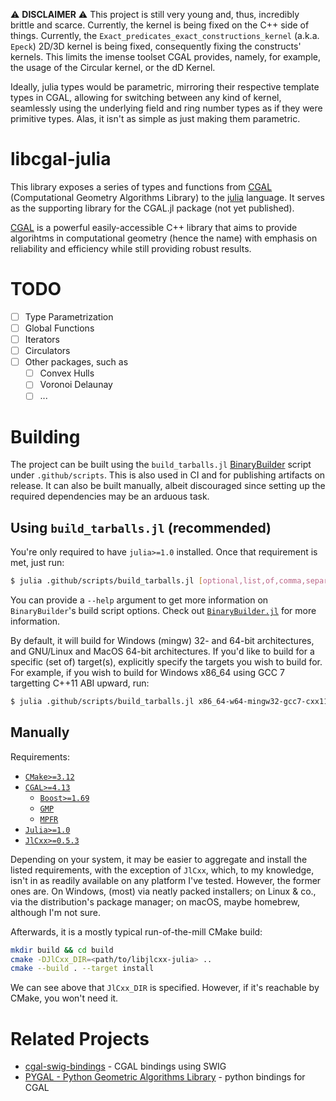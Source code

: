 :warning: **DISCLAIMER** :warning: This project is still very young and, thus,
incredibly brittle and scarce. Currently, the kernel is being fixed on the C++
side of things. Currently, the `Exact_predicates_exact_constructions_kernel`
(a.k.a.  `Epeck`) 2D/3D kernel is being fixed, consequently fixing the
constructs' kernels. This limits the imense toolset CGAL provides, namely, for
example, the usage of the Circular kernel, or the dD Kernel.

Ideally, julia types would be parametric, mirroring their respective template
types in CGAL, allowing for switching between any kind of kernel, seamlessly
using the underlying field and ring number types as if they were primitive
types. Alas, it isn't as simple as just making them parametric.

# libcgal-julia

This library exposes a series of types and functions from [CGAL][1]
(Computational Geometry Algorithms Library) to the [julia][2] language. It
serves as the supporting library for the CGAL.jl package (not yet published).

[CGAL][1] is a powerful easily-accessible C++ library that aims to provide
algorihtms in computational geometry (hence the name) with emphasis on
reliability and efficiency while still providing robust results.

# TODO

- [ ] Type Parametrization
- [ ] Global Functions
- [ ] Iterators
- [ ] Circulators
- [ ] Other packages, such as
  - [ ] Convex Hulls
  - [ ] Voronoi Delaunay
  - [ ] ...

# Building

The project can be built using the `build_tarballs.jl` [BinaryBuilder][3] script
under `.github/scripts`. This is also used in CI and for publishing artifacts on
release. It can also be built manually, albeit discouraged since setting up
the required dependencies may be an arduous task.

## Using `build_tarballs.jl` (recommended)

You're only required to have `julia>=1.0` installed. Once that requirement is
met, just run:

```sh
$ julia .github/scripts/build_tarballs.jl [optional,list,of,comma,separated,triplets]
```

You can provide a `--help` argument to get more information on `BinaryBuilder`'s
build script options. Check out [`BinaryBuilder.jl`][3] for more information.

By default, it will build for Windows (mingw) 32- and 64-bit architectures,
and GNU/Linux and MacOS 64-bit architectures. If you'd like to build for a
specific (set of) target(s), explicitly specify the targets you wish to build
for. For example, if you wish to build for Windows x86_64 using GCC 7 targetting
C++11 ABI upward, run:

```sh
$ julia .github/scripts/build_tarballs.jl x86_64-w64-mingw32-gcc7-cxx11
```

## Manually

Requirements:

- [`CMake>=3.12`][4]
- [`CGAL>=4.13`][5]
  * [`Boost>=1.69`][6]
  * [`GMP`][7]
  * [`MPFR`][8]
- [`Julia>=1.0`][9]
- [`JlCxx>=0.5.3`][10]

Depending on your system, it may be easier to aggregate and install the listed
requirements, with the exception of `JlCxx`, which, to my knowledge, isn't in
as readily available on any platform I've tested. However, the former ones are.
On Windows, (most) via neatly packed installers; on Linux & co., via the
distribution's package manager; on macOS, maybe homebrew, although I'm not sure.

Afterwards, it is a mostly typical run-of-the-mill CMake build:

```sh
mkdir build && cd build
cmake -DJlCxx_DIR=<path/to/libjlcxx-julia> ..
cmake --build . --target install
```

We can see above that `JlCxx_DIR` is specified. However, if it's reachable by
CMake, you won't need it.

# Related Projects

- [cgal-swig-bindings][11] - CGAL bindings using SWIG
- [PYGAL - Python Geometric Algorithms Library][11] - python bindings for CGAL

[1]:  https://github.com/CGAL/cgal
[2]:  https://github.com/julialang/julia
[3]:  https://github.com/JuliaInterop/BinaryBuilder.jl
[4]:  https://github.com/Kitware/CMake/releases?after=3.13.2
[5]:  https://github.com/CGAL/cgal/releases/tag/releases%2FCGAL-4.13
[6]:  https://www.boost.org/users/history/version_1_69_0.html
[7]:  https://gmplib.org
[8]:  https://www.mpfr.org/mpfr-4.0.2
[9]:  https://github.com/julialang/julia/releases/tag/v1.0.5
[10]: https://github.com/JuliaInterop/libcxxwrap-julia/releases/tag/v0.5.3
[11]: https://github.com/CGAL/cgal-swig-bindings
[12]: https://github.com/wolfv/pygal

